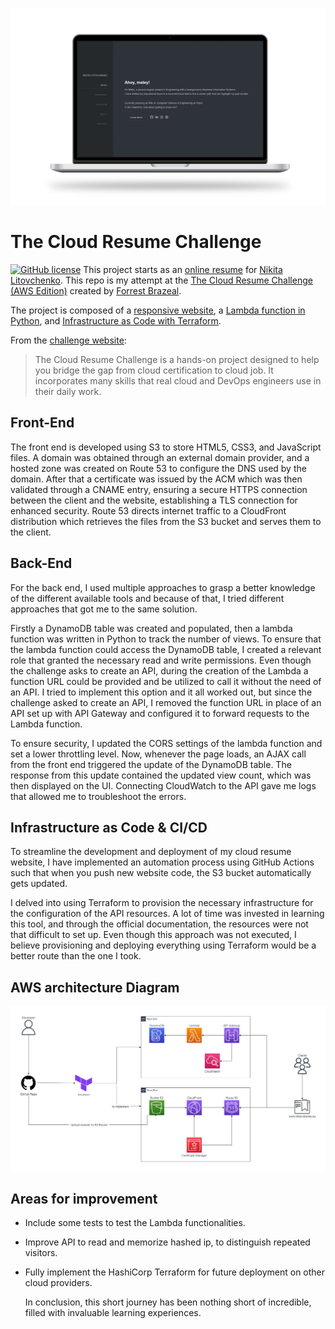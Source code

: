 ![Cloud Resume Challenge results](/assets/laptop_site.png)

# The Cloud Resume Challenge
[![GitHub license](https://img.shields.io/badge/license-MIT-blue.svg)](LICENSE)
  This project starts as an [online resume](https://resume.nlitovchenko.eu/) for [Nikita Litovchenko](https://github.com/litovn). This repo is my attempt at the [The Cloud Resume Challenge (AWS Edition)](https://cloudresumechallenge.dev/docs/the-challenge/aws/) created by [Forrest Brazeal](https://forrestbrazeal.com/).

The project is composed of a [responsive website](front-end), a [Lambda function in Python](lambda), and [Infrastructure as Code with Terraform](terraform).

From the [challenge website](https://cloudresumechallenge.dev/docs/faq/#what-is-the-cloud-resume-challenge):
> The Cloud Resume Challenge is a hands-on project designed to help you bridge the gap from cloud certification to cloud job. It incorporates many skills that real cloud and DevOps engineers use in their daily work.

## Front-End
The front end is developed using S3 to store HTML5, CSS3, and JavaScript files. A domain was obtained through an external domain provider, and a hosted zone was created on Route 53 to configure the DNS used by the domain. After that a certificate was issued by the ACM which was then validated through a CNAME entry, ensuring a secure HTTPS connection between the client and the website, establishing a TLS connection for enhanced security. Route 53 directs internet traffic to a CloudFront distribution which retrieves the files from the S3 bucket and serves them to the client.

## Back-End
For the back end, I used multiple approaches to grasp a better knowledge of the different available tools and because of that, I tried different approaches that got me to the same solution.

Firstly a DynamoDB table was created and populated, then a lambda function was written in Python to track the number of views. To ensure that the lambda function could access the DynamoDB table, I created a relevant role that granted the necessary read and write permissions. 
Even though the challenge asks to create an API, during the creation of the Lambda a function URL could be provided and be utilized to call it without the need of an API. I tried to implement this option and it all worked out, but since the challenge asked to create an API, I removed the function URL in place of an API set up with API Gateway and configured it to forward requests to the Lambda function. 

To ensure security, I updated the CORS settings of the lambda function and set a lower throttling level. Now, whenever the page loads, an AJAX call from the front end triggered the update of the DynamoDB table. The response from this update contained the updated view count, which was then displayed on the UI.
Connecting CloudWatch to the API gave me logs that allowed me to troubleshoot the errors.

## Infrastructure as Code & CI/CD 
To streamline the development and deployment of my cloud resume website, I have implemented an automation process using GitHub Actions such that when you push new website code, the S3 bucket automatically gets updated. 

I delved into using Terraform to provision the necessary infrastructure for the configuration of the API resources. A lot of time was invested in learning this tool, and through the official documentation, the resources were not that difficult to set up. Even though this approach was not executed, I believe provisioning and deploying everything using Terraform would be a better route than the one I took.

## AWS architecture Diagram
![Cloud Resume Challenge results](/assets/arch.png)

## Areas for improvement
- Include some tests to test the Lambda functionalities. 
- Improve API to read and memorize hashed ip, to distinguish repeated visitors. 
- Fully implement the HashiCorp Terraform for future deployment on other cloud providers.


  In conclusion, this short journey has been nothing short of incredible, filled with invaluable learning experiences. 
